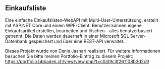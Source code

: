 ## Einkaufsliste

Eine einfache Einkaufslisten-WebAPI mit Multi-User-Unterstützung, erstellt mit ASP.NET Core und einem WPF-Client.
Benutzer können eigene Einkaufsartikel erstellen, bearbeiten und löschen – alles benutzerbasiert getrennt.
Die Daten werden dauerhaft in einer Microsoft SQL Server-Datenbank gespeichert und über eine REST-API verwaltet.

Dieses Projekt wurde von Denis Jashari realisiert. Für weitere Informationen besuchen Sie bitte meinen Portfolio-Eintrag zu diesem Projekt: https://portfolio.bbbaden.ch/view/view.php?t=c0a19c3f261108b3d2c9
